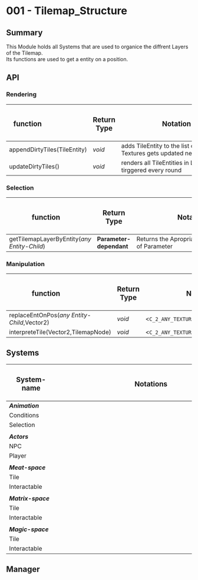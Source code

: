 # 001 - Tilemap_Structure

## Summary
This Module holds all Systems that are used to organice the diffrent Layers of the Tilemap.  
Its functions are used to get a entity on a position.

## API

### Rendering

| <h3 style="width:100px"> **function** </h3> | <h3>**Return Type**</h3> | <h3 style="width:300px"> **Notation** </h3>                           |  
|---------------------------------------------|--------------------------|-----------------------------------------------------------------------|
| appendDirtyTiles(TileEntity)                | *void*                   | adds TileEntity to the list of which Textures gets updated next round |
| updateDirtyTiles()                          | *void*                   | renders all TileEntities in List,is also tirggered every round        |




### Selection
| <h3 style="width:200px"> **function** </h3> | <h3>**Return Type**</h3> | <h3 style="width:300px"> **Notation** </h3>              |  
|---------------------------------------------|--------------------------|----------------------------------------------------------|
| getTilemapLayerByEntity(*any Entity-Child*)              | **Parameter-dependant**  | Returns the Apropriate Tilemap-Node of Parameter         |

  


### Manipulation
| <h3 style="width:200px"> **function** </h3> | <h3>**Return Type**</h3> | <h3 style="width:300px"> **Notation** </h3>              |  
|---------------------------------------------|-------------------|-----------------------------------------------------------------|
| replaceEntOnPos(*any Entity-Child*,Vector2) | *void*            | <``C_2_ANY_TEXTURE_ID`` : TileEntity>                           |
| interpreteTile(Vector2,TilemapNode)         | *void*            | <``C_2_ANY_TEXTURE_ID`` : TileEntity>                           |





## Systems

| <h3 style="width:119px"> **System-name** </h3> | <h3 style="width:500px"> **Notations** </h3>                                                             |   
|------------------------------------------------|----------------------------------------------------------------------------------------------------------|
| ***Animation***                                |                                                                                                          |
| Conditions                                     |                                                                                                          |
| Selection                                      |                                                                                                          |
|                                                |                                                                                                          |
| ***Actors***                                   |                                                                                                          |
| NPC                                            |                                                                                                          |
| Player                                         |                                                                                                          |
|                                                |                                                                                                          |
| ***Meat-space***                               |                                                                                                          |
| Tile                                           |                                                                                                          |
| Interactable                                   |                                                                                                          |
|                                                |                                                                                                          |
| ***Matrix-space***                             |                                                                                                          |
| Tile                                           |                                                                                                          |
| Interactable                                   |                                                                                                          |
|                                                |                                                                                                          |
| ***Magic-space***                              |                                                                                                          |
| Tile                                           |                                                                                                          |
| Interactable                                   |                                                                                                          |


## Manager
